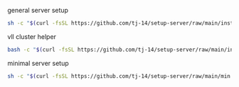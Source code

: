 general server setup

```bash
sh -c "$(curl -fsSL https://github.com/tj-14/setup-server/raw/main/install.sh)"
```

vll cluster helper

```bash
bash -c "$(curl -fsSL https://github.com/tj-14/setup-server/raw/main/install_vll.sh)"
```

minimal server setup

```bash
sh -c "$(curl -fsSL https://github.com/tj-14/setup-server/raw/main/min.sh)"
```
